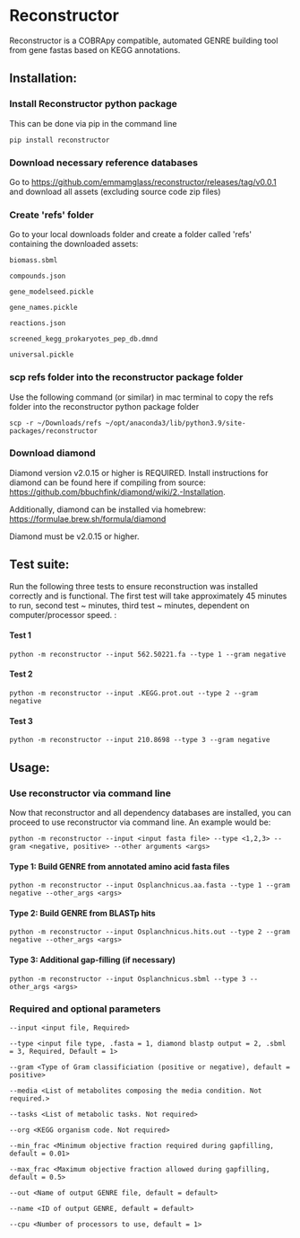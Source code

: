 # Reconstructor
Reconstructor is a COBRApy compatible, automated GENRE building tool from gene fastas based on KEGG annotations.

## Installation:
### Install Reconstructor python package
This can be done via pip in the command line

```
pip install reconstructor
```

### Download necessary reference databases
Go to https://github.com/emmamglass/reconstructor/releases/tag/v0.0.1 and download all assets (excluding source code zip files)

### Create 'refs' folder
Go to your local downloads folder and create a folder called 'refs' containing the downloaded assets:
```
biomass.sbml 
```
```
compounds.json
```
```
gene_modelseed.pickle
```
```
gene_names.pickle
```
```
reactions.json
```
```
screened_kegg_prokaryotes_pep_db.dmnd
```
```
universal.pickle
```

### scp refs folder into the reconstructor package folder
Use the following command (or similar) in mac terminal to copy the refs folder into the reconstructor python package folder
```
scp -r ~/Downloads/refs ~/opt/anaconda3/lib/python3.9/site-packages/reconstructor
```

### Download diamond 
Diamond version v2.0.15 or higher is REQUIRED. Install instructions for diamond can be found here if compiling from source: https://github.com/bbuchfink/diamond/wiki/2.-Installation. 

Additionally, diamond can be installed via homebrew:
https://formulae.brew.sh/formula/diamond

Diamond must be v2.0.15 or higher.

## Test suite:
Run the following three tests to ensure reconstruction was installed correctly and is functional. The first test will take approximately 45 minutes to run, second test ~  minutes, third test ~   minutes, dependent on computer/processor speed. :
#### Test 1
```
python -m reconstructor --input 562.50221.fa --type 1 --gram negative
```
#### Test 2
```
python -m reconstructor --input .KEGG.prot.out --type 2 --gram negative
```
#### Test 3
```
python -m reconstructor --input 210.8698 --type 3 --gram negative
```
## Usage:
### Use reconstructor via command line
Now that reconstructor and all dependency databases are installed, you can proceed to use reconstructor via command line. An example would be:
```
python -m reconstructor --input <input fasta file> --type <1,2,3> --gram <negative, positive> --other arguments <args>
```
#### Type 1: Build GENRE from annotated amino acid fasta files
```
python -m reconstructor --input Osplanchnicus.aa.fasta --type 1 --gram negative --other_args <args>
```

#### Type 2: Build GENRE from BLASTp hits
```
python -m reconstructor --input Osplanchnicus.hits.out --type 2 --gram negative --other_args <args>
```

#### Type 3: Additional gap-filling (if necessary)
```
python -m reconstructor --input Osplanchnicus.sbml --type 3 --other_args <args>
```
### Required and optional parameters
```
--input <input file, Required>
```
```
--type <input file type, .fasta = 1, diamond blastp output = 2, .sbml = 3, Required, Default = 1> 
```
```
--gram <Type of Gram classificiation (positive or negative), default = positive>
```
```
--media <List of metabolites composing the media condition. Not required.>
```
```
--tasks <List of metabolic tasks. Not required>
```
```
--org <KEGG organism code. Not required>
```
```
--min_frac <Minimum objective fraction required during gapfilling, default = 0.01>
```
```
--max_frac <Maximum objective fraction allowed during gapfilling, default = 0.5>
```
```
--out <Name of output GENRE file, default = default>
```
```
--name <ID of output GENRE, default = default>
```
```
--cpu <Number of processors to use, default = 1>
```


